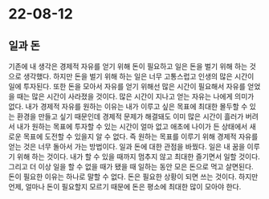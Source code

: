 # 22-08-12

## 일과 돈
기존에 내 생각은 경제적 자유를 얻기 위해 돈이 필요하고 일은 돈을 벌기 위해 하는 것으로 생각했다. 하지만 돈을 벌기 위해 하는 일은 너무 고통스럽고 인생의 많은 시간이 일에 투자된다. 또한 돈을 모아서 자유를 얻기 위해선 많은 시간이 필요해서 자유를 얻었을 때는 많은 시간이 사라졌을 것이다. 많은 시간이 지나고 얻는 자유는 나에게 의미가 없다. 내가 경제적 자유를 원하는 이유는 내가 이루고 싶은 목표에 최대한 몰두할 수 있는 환경을 만들고 싶기 때문인데 경제적 문제가 해결돼도 이미 많은 시간이 흘러가 버려서 내가 원하는 목표에 투자할 수 있는 시간이 얼마 없고 애초에 나이가 든 상태에서 새로운 목표에 도전할 수 있을지 알 수 없다. 즉 원하는 목표를 이루기 위해 경제적 자유를 얻는 것은 너무 돌아서 가는 방법이다. 일과 돈에 대한 관점을 바꿨다. 일은 내 꿈을 이루기 위해 하는 것이다. 내가 할 수 있을 때까지 멈추지 않고 최대한 즐기면서 일할 것이다. 그리고 더 이상 일을 할 수 없을 때가 됐을 때 일하는 동안 모은 돈으로 먹고 살면된다. 돈이 필요한 이유는 하나로 말할 수 없다. 돈은 필요한 상황이 되면 쓰는 것이다. 하지만 언제, 얼마나 돈이 필요할지 모르기 때문에 돈은 평소에 최대한 많이 모아야 한다.